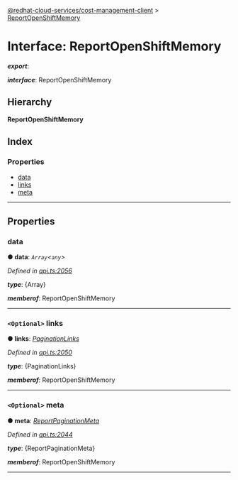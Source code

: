 [@redhat-cloud-services/cost-management-client](../README.md) > [ReportOpenShiftMemory](../interfaces/reportopenshiftmemory.md)

# Interface: ReportOpenShiftMemory

*__export__*: 

*__interface__*: ReportOpenShiftMemory

## Hierarchy

**ReportOpenShiftMemory**

## Index

### Properties

* [data](reportopenshiftmemory.md#data)
* [links](reportopenshiftmemory.md#links)
* [meta](reportopenshiftmemory.md#meta)

---

## Properties

<a id="data"></a>

###  data

**● data**: *`Array`<`any`>*

*Defined in [api.ts:2056](https://github.com/RedHatInsights/javascript-clients/blob/master/packages/cost-management/api.ts#L2056)*

*__type__*: {Array}

*__memberof__*: ReportOpenShiftMemory

___
<a id="links"></a>

### `<Optional>` links

**● links**: *[PaginationLinks](paginationlinks.md)*

*Defined in [api.ts:2050](https://github.com/RedHatInsights/javascript-clients/blob/master/packages/cost-management/api.ts#L2050)*

*__type__*: {PaginationLinks}

*__memberof__*: ReportOpenShiftMemory

___
<a id="meta"></a>

### `<Optional>` meta

**● meta**: *[ReportPaginationMeta](reportpaginationmeta.md)*

*Defined in [api.ts:2044](https://github.com/RedHatInsights/javascript-clients/blob/master/packages/cost-management/api.ts#L2044)*

*__type__*: {ReportPaginationMeta}

*__memberof__*: ReportOpenShiftMemory

___

